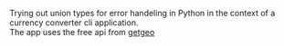 Trying out union types for error handeling in Python in the context of a currency converter cli application.\
The app uses the free api from [getgeo](https://currency.getgeoapi.com/) 
